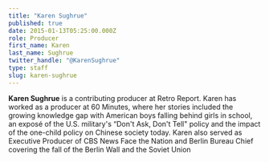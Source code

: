 ```yaml
---
title: "Karen Sughrue"
published: true
date: 2015-01-13T05:25:00.000Z
role: Producer
first_name: Karen
last_name: Sughrue
twitter_handle: "@KarenSughrue"
type: staff
slug: karen-sughrue
---
```


**Karen Sughrue** is a contributing producer at Retro Report. Karen has worked as a producer at 60 Minutes, where her stories included the growing knowledge gap with American boys falling behind girls in school, an exposé of the U.S. military's “Don't Ask, Don't Tell" policy and the impact of the one-child policy on Chinese society today. Karen also served as Executive Producer of CBS News Face the Nation and Berlin Bureau Chief covering the fall of the Berlin Wall and the Soviet Union

